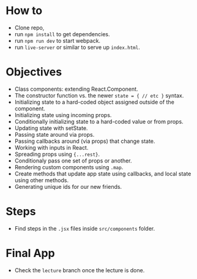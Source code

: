 # How to
  * Clone repo,
  * run `npm install` to get dependencies.
  * run `npm run dev` to start webpack.
  * run `live-server` or similar to serve up `index.html`.

# Objectives
  * Class components: extending React.Component.
  * The constructor function vs. the newer `state = { // etc }` syntax.
  * Initializing state to a hard-coded object assigned outside of the component.
  * Initializing state using incoming props.
  * Conditionally initializing state to a hard-coded value or from props.
  * Updating state with setState.
  * Passing state around via props.
  * Passing callbacks around (via props) that change state.
  * Working with inputs in React.
  * Spreading props using `{...rest}`.
  * Conditionaly pass one set of props or another.
  * Rendering custom components using `.map`.
  * Create methods that update app state using callbacks, and local state using other methods.
  * Generating unique ids for our new friends.

# Steps
  * Find steps in the `.jsx` files inside `src/components` folder.

# Final App
  * Check the `lecture` branch once the lecture is done.
